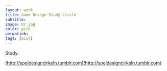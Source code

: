 ```yaml
---
layout: work
title: Game Design Study Circle
subtitle:
image: Ur.jpg
color: pink
permalink:
tags: [misc]
---
```


Study.

[http://speldesigncirkeln.tumblr.com](http://speldesigncirkeln.tumblr.com)

